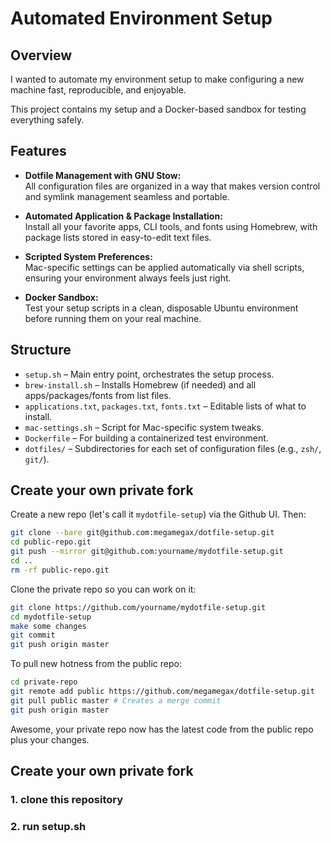 # Automated Environment Setup

## Overview

I wanted to automate my environment setup to make configuring a new machine fast, reproducible, and enjoyable. 

This project contains my setup and a Docker-based sandbox for testing everything safely. 


## Features

- **Dotfile Management with GNU Stow:**  
  All configuration files are organized in a way that makes version control and symlink management seamless and portable.

- **Automated Application & Package Installation:**  
  Install all your favorite apps, CLI tools, and fonts using Homebrew, with package lists stored in easy-to-edit text files.

- **Scripted System Preferences:**  
  Mac-specific settings can be applied automatically via shell scripts, ensuring your environment always feels just right.

- **Docker Sandbox:**  
  Test your setup scripts in a clean, disposable Ubuntu environment before running them on your real machine.

## Structure

- `setup.sh` – Main entry point, orchestrates the setup process.
- `brew-install.sh` – Installs Homebrew (if needed) and all apps/packages/fonts from list files.
- `applications.txt`, `packages.txt`, `fonts.txt` – Editable lists of what to install.
- `mac-settings.sh` – Script for Mac-specific system tweaks.
- `Dockerfile` – For building a containerized test environment.
- `dotfiles/` – Subdirectories for each set of configuration files (e.g., `zsh/`, `git/`).

## Create your own private fork

Create a new repo (let's call it `mydotfile-setup`) via the Github UI. Then:
```sh
git clone --bare git@github.com:megamegax/dotfile-setup.git
cd public-repo.git
git push --mirror git@github.com:yourname/mydotfile-setup.git
cd ..
rm -rf public-repo.git
```
Clone the private repo so you can work on it:
```sh
git clone https://github.com/yourname/mydotfile-setup.git
cd mydotfile-setup
make some changes
git commit
git push origin master
```
To pull new hotness from the public repo:
```sh
cd private-repo
git remote add public https://github.com/megamegax/dotfile-setup.git
git pull public master # Creates a merge commit
git push origin master
```
Awesome, your private repo now has the latest code from the public repo plus your changes.

## Create your own private fork

### 1.  clone this repository
### 2.  run setup.sh